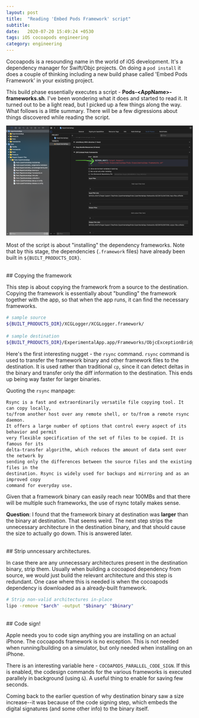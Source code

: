 ```yaml
---
layout: post
title:  "Reading 'Embed Pods Framework' script"
subtitle: 
date:   2020-07-20 15:49:24 +0530
tags: iOS cocoapods engineering
category: engineering
---
```


Cocoapods is a resounding name in the world of iOS development. It's a dependency manager for Swift/Objc projects. On doing a `pod install` it does a couple of thinking including a new build phase called 'Embed Pods Framework' in your existing project.

This build phase essentially executes a script - **Pods-\<AppName\>-frameworks.sh**. I've been wondering what it does and started to read it. It turned out to be a light read, but I picked up a few things along the way. What follows is a little summary. There will be a few digressions about things discovered while reading the script.

![Here's the script I'm talking about in Xcode build phase](/assets/images/20-07-2020/script_location.png)


Most of the script is about "installing" the dependency frameworks. Note that by this stage, the dependencies (`.framework` files) have already been built in `${BUILT_PRODUCTS_DIR}`.
  
<br>
## Copying the framework 

This step is about copying the framework from a source to the destination. Copying the framework is essentially about "bundling" the framework together with the app, so that when the app runs, it can find the necessary frameworks.


```bash
# sample source
${BUILT_PRODUCTS_DIR}/XCGLogger/XCGLogger.framework/

# sample destination
${BUILT_PRODUCTS_DIR}/ExperimentalApp.app/Frameworks/ObjcExceptionBridging.framework/
```

Here's the first interesting nugget - the `rsync` command. 
`rsync` command is used to transfer the framework binary and other framework files to the destination. It is used rather than traditional `cp`, since it can detect deltas in the binary and transfer only the diff information to the destination. This ends up being way faster for larger binaries. 

Quoting the `rsync` manpage:
```text
Rsync is a fast and extraordinarily versatile file copying tool. It can copy locally, 
to/from another host over any remote shell, or to/from a remote rsync daemon. 
It offers a large number of options that control every aspect of its behavior and permit 
very flexible specification of the set of files to be copied. It is famous for its 
delta-transfer algorithm, which reduces the amount of data sent over the network by 
sending only the differences between the source files and the existing files in the 
destination. Rsync is widely used for backups and mirroring and as an improved copy 
command for everyday use.
```

Given that a framework binary can easily reach near 100MBs and that there will be multiple such frameworks, the use of rsync totally makes sense.


__Question__: I found that the framework binary at destination was **larger** than the binary at destination. That seems weird. The next step strips the unnecessary architecture in the destination binary, and that should cause the size to actually go down. This is answered later.

<br>
## Strip unncessary architectures.

In case there are any unnecessary architectures present in the destination binary, strip them. Usually when building a cocoapod dependency from source, we would just build the relevant architecture and this step is redundant. One case where this is needed is when the cocoapods dependency is downloaded as a already-built framework.

```bash
# Strip non-valid architectures in-place
lipo -remove "$arch" -output "$binary" "$binary"
```

<br>
## Code sign!

Apple needs you to code sign anything you are installing on an actual iPhone. The cocoapods framework is no exception. This is not needed when running/building on a simulator, but only needed when installing on an iPhone.

There is an interesting variable here - `COCOAPODS_PARALLEL_CODE_SIGN`. If this is enabled, the codesign commands for the various frameworks is executed parallely in background (using `&`). A useful thing to enable for saving few seconds.

Coming back to the earlier question of why destination binary saw a size increase--it was because of the code signing step, which embeds the digital signatures (and some other info) to the binary itself.
